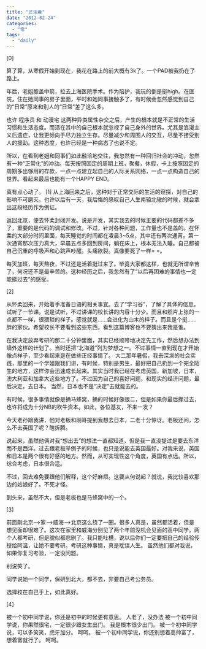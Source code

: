 ```yaml
---
title: "还活着"
date: "2012-02-24"
categories: 
  - "常"
tags: 
  - "daily"
---
```


\[0\]

算了算，从寒假开始到现在，我花在路上的前大概有3k了。一个PAD被我扔在了路上。

年后，老姐膝盖中箭，拉去上海医院手术。作为陪护，我玩的倒是挺high。在医院，住在她同事的房子里面，平时和她同事接触多了，有时候会忽然感觉到自己的“日常”原来和别人的“日常”差了这么多。

也许 程序员 和 动漫宅 这两种异类属性杂交之后，产生的根本就是不正常的生活习惯和生活态度。而活在其中的自己根本就忽视了自己身外的世界。尤其是浪漫主义后遗症，让我更倾向于尽力独立生存。尽量减少和周围人的交互，尽量不接受别人的援助。这种态度，也许已经是一种病态了也说不定。

所以，在看到老姐和同事们如此融洽地交往，我忽然有一种回归社会的冲动，忽然有一种“正常化”的冲动。每天按照固定的周期上班，聚餐，休假，卡上按照固定的周期多出够用的存款，一点一点建立起自己的人际关系网络，一点一点构造自己的世界。看起来最后也能有一个HAPPY END。

真有点心动了。 \[1\] 从上海回来之后，这种对于正常交际的生活的窥探，对自己的影响不可磨灭。也许以后有一天，我后悔的感叹自己人生南辕北辙的时候，就会拿出这段经历作为例证。

返回北京，便去怀柔封闭开发。说是开发，其实我去的时候主要的代码都差不多了，重要的是代码的调试和修改。不过，针对各种问题，工作量也不是盖的。在怀柔的大部分时间里面，每天睡觉的时间都在凌晨3~5点，其中还有两次通宵。第一次通宵那次压力真大，早晨五点多回到房间，躺在床上，根本无法入睡。自己都被自己沉重的呼吸声和心跳声吵醒。头痛欲裂。真像要死了一样= =。

每天加班，每天熬夜，不过还是活着挺过来了。毕竟大家都这样，也就无所谓辛苦了，何况还不是最辛苦的。这种经历之后，我忽然有了“以后再困难的事情也一定能挺过去”的感受。

\[2\]

从怀柔回来，开始着手准备日语的相关事宜。去了“学习谷”，了解了具体的信息，试听了一节课。说是试听，不过讲课的校长讲的内容十分少。而且和照片上张的一点都不一样，很猥琐的样子。感觉就是……会进化为山木的样子。而且是个挺……胖的家伙。希望校长不要看到这些东西，看到这篇博客也不要猜出来我是谁。

在我决定放弃考研的那二十分钟里面，其实已经顺带地决定先工作，然后想办法到墙外这样的计划了。当时还把“北海道”列为梦想之一。不过事情一直到现在才开始像点样子，至少看起来是在做些正经事情了。 大二那年暑假，我去深圳的社会实践，那里的一个学姐跟我们讲，有时候，特别是男生，最好把自己扔到一个完全陌生的地方，这样你会迅速成长起来。其实当时我已经在考虑英国，新加坡，日本，澳大利亚和加拿大这些地方了。不过因为自己的喜好问题，和现实的经济问题，最后决定，去日本。 当然，日本也不是“决定”去就能去的。

有时候，很多事情就像是捅马蜂窝，捅的时候好像很二，但是如果你最后撑过去，也许将成为十分NB的吹牛资本。如此，各位基友，不来一发？

今天老孙跟我讲，他对老板和刚哥提到我想去日本，二老十分惊讶。老板还问，怎么不去英国了呢？瞎折腾。

说起来，虽然他俩对我“想出去”的想法一直都知道，但是我一直没提过是要去东洋而不是西洋。过去跟老板举例子的时候，也只是说能去英国最好。对我来说，英国和日本是两个很有好感的地方。然而，从可实现性这个角度，英国有点远。所以，综合考虑，日本很合适。

不过，回去难免要跟他们解释，这个好麻烦。这要从何说起？就说，我比较喜欢那边的姑娘好了。不死才怪。

到头来，虽然不大，但是老板也是马蜂窝中的一个。

\[3\]

前面刚北京——>家——>威海——>北京这么绕了一圈。很多人真是，虽然都活着，但是想见面却很难了。这次在家里和威海分别见了两个年前没机会见面的高中同学。两个人都考研，但是貌似都悲剧了。我只能吐槽，说以后你们一定要把自己的经验传授给阿温，让她不要考研。考研这种事情，真是耽误人生。 虽然他们都对我说，如果你复习考验，一定没问题。

别说笑了。

同学说她一个同学，保研到北大，都不去，非要自己考公务员。

选择权在自己手上，如此真好。

\[4\]

被一个初中同学说，你还是初中的时候更有意思。 人老了，没办法
被一个初中同学说，你果然很宅，一定很少跟女生出门。 我是根本很少出门。
被一个初中同学说，可以多笑笑，虎牙加分。 呵呵。
被一个初中同学说，你还别想着高帅富了，想着富就行了。 呵呵。
